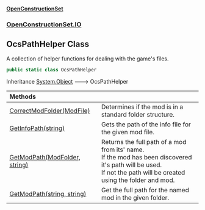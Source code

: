 #### [OpenConstructionSet](index.md 'index')
### [OpenConstructionSet.IO](index.md#OpenConstructionSet_IO 'OpenConstructionSet.IO')
## OcsPathHelper Class
A collection of helper functions for dealing with the game's files.  
```csharp
public static class OcsPathHelper
```

Inheritance [System.Object](https://docs.microsoft.com/en-us/dotnet/api/System.Object 'System.Object') &#129106; OcsPathHelper  

| Methods | |
| :--- | :--- |
| [CorrectModFolder(ModFile)](o10vRJEXiVCI7rnV0gBjXA.md 'OpenConstructionSet.IO.OcsPathHelper.CorrectModFolder(OpenConstructionSet.Models.ModFile)') | Determines if the mod is in a standard folder structure. <br/> |
| [GetInfoPath(string)](6KHyMyVy3fkGQBBwO9GHCA.md 'OpenConstructionSet.IO.OcsPathHelper.GetInfoPath(string)') | Gets the path of the info file for the given mod file.<br/> |
| [GetModPath(ModFolder, string)](psXnAIHL3BfY+PlZu4NvVw.md 'OpenConstructionSet.IO.OcsPathHelper.GetModPath(OpenConstructionSet.Models.ModFolder, string)') | Returns the full path of a mod from its' name.<br/>If the mod has been discovered it's path will be used.<br/>If not the path will be created using the folder and mod.<br/> |
| [GetModPath(string, string)](9QnZZaPtHGh5Q1F3nxwiKA.md 'OpenConstructionSet.IO.OcsPathHelper.GetModPath(string, string)') | Get the full path for the named mod in the given folder.<br/> |
